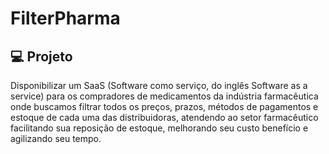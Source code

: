 # FilterPharma

## 💻 Projeto

Disponibilizar um SaaS (Software como serviço, do inglês Software as a service) para os
compradores de medicamentos da indústria farmacêutica onde buscamos filtrar todos os
preços, prazos, métodos de pagamentos e estoque de cada uma das distribuidoras, atendendo
ao setor farmacêutico facilitando sua reposição de estoque, melhorando seu custo benefício e
agilizando seu tempo.